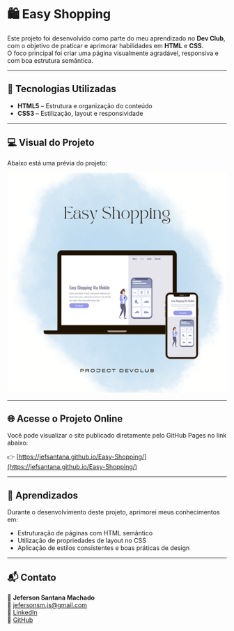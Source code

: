# 🛍️ Easy Shopping

Este projeto foi desenvolvido como parte do meu aprendizado no **Dev Club**, com o objetivo de praticar e aprimorar habilidades em **HTML** e **CSS**.  
O foco principal foi criar uma página visualmente agradável, responsiva e com boa estrutura semântica.

---

## 🚀 Tecnologias Utilizadas

- **HTML5** – Estrutura e organização do conteúdo  
- **CSS3** – Estilização, layout e responsividade  

---

## 💻 Visual do Projeto

Abaixo está uma prévia do projeto:

![Imagem do projeto](./assets/New%20Product%20Mockup%20Now%20Available%20Marketing%20Promotion%20Instagram%20Post%20(1).png)

---

## 🌐 Acesse o Projeto Online

Você pode visualizar o site publicado diretamente pelo GitHub Pages no link abaixo:

👉 [https://jefsantana.github.io/Easy-Shopping/](https://jefsantana.github.io/Easy-Shopping/)

---

## 🧠 Aprendizados

Durante o desenvolvimento deste projeto, aprimorei meus conhecimentos em:

- Estruturação de páginas com HTML semântico  
- Utilização de propriedades de layout no CSS  
- Aplicação de estilos consistentes e boas práticas de design  

---

## 📬 Contato

👤 **Jeferson Santana Machado**  
📧 [jefersonsm.js@gmail.com](mailto:jefersonsm.js@gmail.com)  
🔗 [LinkedIn](https://www.linkedin.com/in/jeferson-santana-machado/)  
🐙 [GitHub](https://github.com/Jefersonsm-js)
